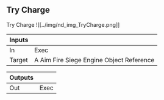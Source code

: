 ## Try Charge
Try Charge
![[../img/nd_img_TryCharge.png]]

|Inputs||
|--|--|
| In | Exec |
| Target | A Aim Fire Siege Engine Object Reference |

|Outputs||
|--|--|
| Out | Exec |
